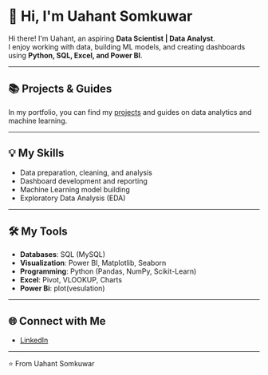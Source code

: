 # 👋 Hi, I'm Uahant Somkuwar

Hi there! I'm Uahant, an aspiring **Data Scientist | Data Analyst**.  
I enjoy working with data, building ML models, and creating dashboards using **Python, SQL, Excel, and Power BI**.  

---

## 📚 Projects & Guides
In my portfolio, you can find my [projects](https://github.com/ushant66?tab=repositories) and guides on data analytics and machine learning.

---

## 💡 My Skills
- Data preparation, cleaning, and analysis  
- Dashboard development and reporting  
- Machine Learning model building  
- Exploratory Data Analysis (EDA)  

---

## 🛠️ My Tools
- **Databases**: SQL (MySQL)  
- **Visualization**: Power BI, Matplotlib, Seaborn  
- **Programming**: Python (Pandas, NumPy, Scikit-Learn)  
- **Excel**: Pivot, VLOOKUP, Charts
- **Power Bi**: plot(vesulation)

---

## 🌐 Connect with Me
- [LinkedIn](www.linkedin.com/in/ushant-somkuwar-865547285)  

---

⭐️ From Uahant Somkuwar
